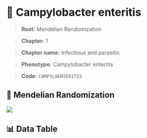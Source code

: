 # 🧪 Campylobacter enteritis

> **Root:** Mendelian Randomization

> **Chapter:** 1  

> **Chapter name:** Infectious and parasitic

> **Phenotype:** Campylobacter enteritis  

> **Code:** `CAMPYLOENTERITIS`

## 🧬 Mendelian Randomization  

<img src="/MR/Figures/Forward/CAMPYLOENTERITIS.png"/>

## 📊 Data Table

<CsvTableMRF src="/MR/Data/Forward/CAMPYLOENTERITIS.csv"/>
